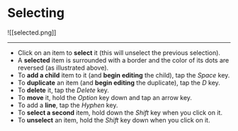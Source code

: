 # Selecting
![[selected.png]]  

---
- Click on an item to **select** it (this will unselect the previous selection).
- A **selected** item is surrounded with a border and the color of its dots are reversed (as illustrated above).
- To **add a child** item to it (and **begin editing** the child), tap the _Space_ key.
- To **duplicate** an item (and **begin editing** the duplicate), tap the _D_ key.
- To **delete** it, tap the _Delete_ key.
- To **move** it, hold the _Option_ key down and tap an arrow key.
- To add a **line**, tap the _Hyphen_ key.
- To **select a second** item, hold down the *Shift* key when you click on it.
- To **unselect** an item, hold the *Shift* key down when you click on it.